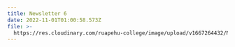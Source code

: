 ```yaml
---
title: Newsletter 6
date: 2022-11-01T01:00:58.573Z
file: >-
  https://res.cloudinary.com/ruapehu-college/image/upload/v1667264432/Newsletter_6_cluquy.pdf
---
```


